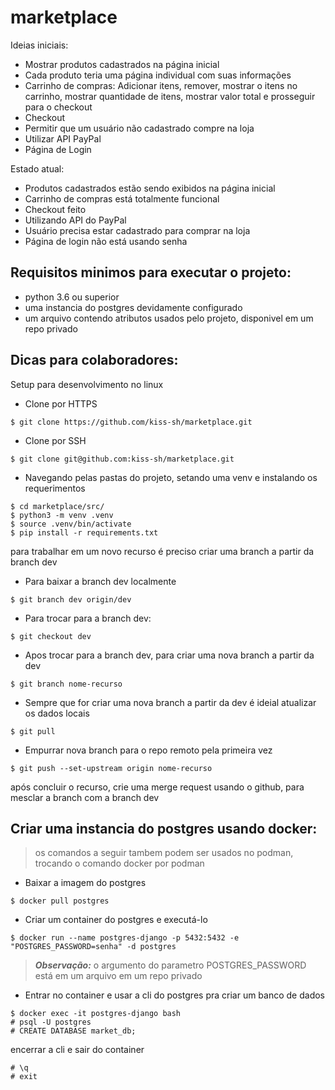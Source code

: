 marketplace
===========

Ideias iniciais:
- Mostrar produtos cadastrados na página inicial 
- Cada produto teria uma página individual com suas informações
- Carrinho de compras: Adicionar itens, remover, mostrar o itens no carrinho, mostrar quantidade de itens, mostrar valor total e prosseguir para o checkout
- Checkout
- Permitir que um usuário não cadastrado compre na loja
- Utilizar API PayPal
- Página de Login

Estado atual:
- Produtos cadastrados estão sendo exibidos na página inicial
- Carrinho de compras está totalmente funcional
- Checkout feito
- Utilizando API do PayPal
- Usuário precisa estar cadastrado para comprar na loja
- Página de login não está usando senha

Requisitos minimos para executar o projeto:
-------------------------------------------
* python 3.6 ou superior
* uma instancia do postgres devidamente configurado
* um arquivo contendo atributos usados pelo projeto, disponivel em um repo privado

Dicas para colaboradores:
-------------------------
Setup para desenvolvimento no linux

* Clone por HTTPS
```console
$ git clone https://github.com/kiss-sh/marketplace.git
```
* Clone por SSH
```console
$ git clone git@github.com:kiss-sh/marketplace.git
```
* Navegando pelas pastas do projeto, setando uma venv e instalando os requerimentos
```console
$ cd marketplace/src/
$ python3 -m venv .venv
$ source .venv/bin/activate
$ pip install -r requirements.txt
```
para trabalhar em um novo recurso é preciso criar uma branch a partir da branch dev

* Para baixar a branch dev localmente
```console
$ git branch dev origin/dev
```

* Para trocar para a branch dev:
```console
$ git checkout dev
```

* Apos trocar para a branch dev, para criar uma nova branch a partir da dev
```console
$ git branch nome-recurso
```

* Sempre que for criar uma nova branch a partir da dev é ideial atualizar os dados locais
```console
$ git pull
```

* Empurrar nova branch para o repo remoto pela primeira vez
```console
$ git push --set-upstream origin nome-recurso
```

após concluir o recurso, crie uma merge request usando o github, para mesclar a branch com a branch dev

Criar uma instancia do postgres usando docker:
----------------------------------------------
> os comandos a seguir tambem podem ser usados no podman, trocando o comando docker por podman
* Baixar a imagem do postgres
```console
$ docker pull postgres
```

* Criar um container do postgres e executá-lo
```console
$ docker run --name postgres-django -p 5432:5432 -e "POSTGRES_PASSWORD=senha" -d postgres
```
> **_Observação:_**  o argumento do parametro POSTGRES_PASSWORD está em um arquivo em um repo privado

* Entrar no container e usar a cli do postgres pra criar um banco de dados
```console
$ docker exec -it postgres-django bash
# psql -U postgres
# CREATE DATABASE market_db;
```

encerrar a cli e sair do container
```console
# \q
# exit
```
